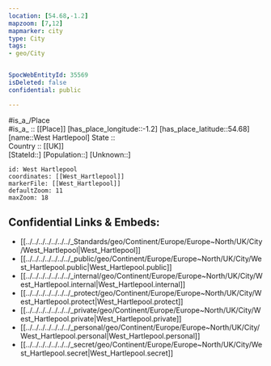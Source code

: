```yaml
---
location: [54.68,-1.2] 
mapzoom: [7,12] 
mapmarker: city 
type: City
tags:
- geo/City


SpocWebEntityId: 35569
isDeleted: false
confidential: public

---
```

#is_a_/Place  
#is_a_ :: [[Place]] 
[has_place_longitude::-1.2] 
[has_place_latitude::54.68] 
[name::West Hartlepool] 
State ::  
Country :: [[UK]]  
[StateId::] 
[Population::] 
[Unknown::] 


```leaflet
id: West Hartlepool
coordinates: [[West_Hartlepool]] 
markerFile: [[West_Hartlepool]] 
defaultZoom: 11 
maxZoom: 18
```


## Confidential Links & Embeds: 
- [[../../../../../../../_Standards/geo/Continent/Europe/Europe~North/UK/City/West_Hartlepool|West_Hartlepool]] 
- [[../../../../../../../_public/geo/Continent/Europe/Europe~North/UK/City/West_Hartlepool.public|West_Hartlepool.public]] 
- [[../../../../../../../_internal/geo/Continent/Europe/Europe~North/UK/City/West_Hartlepool.internal|West_Hartlepool.internal]] 
- [[../../../../../../../_protect/geo/Continent/Europe/Europe~North/UK/City/West_Hartlepool.protect|West_Hartlepool.protect]] 
- [[../../../../../../../_private/geo/Continent/Europe/Europe~North/UK/City/West_Hartlepool.private|West_Hartlepool.private]] 
- [[../../../../../../../_personal/geo/Continent/Europe/Europe~North/UK/City/West_Hartlepool.personal|West_Hartlepool.personal]] 
- [[../../../../../../../_secret/geo/Continent/Europe/Europe~North/UK/City/West_Hartlepool.secret|West_Hartlepool.secret]] 
